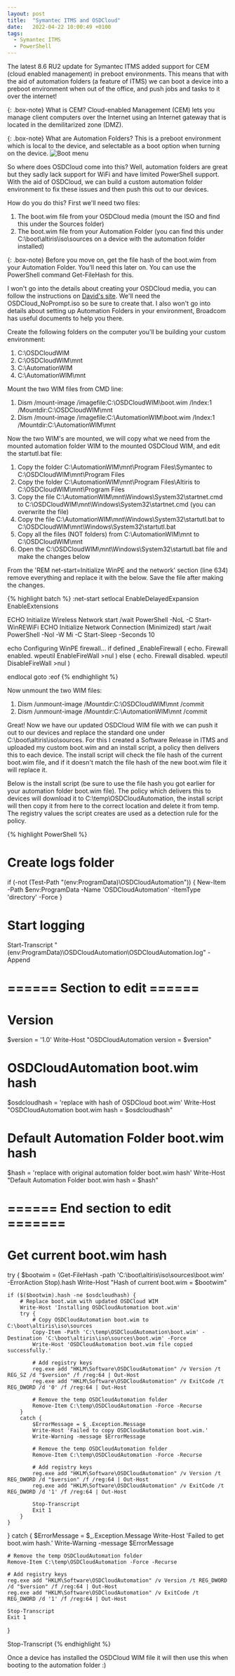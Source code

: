 ```yaml
---
layout: post
title:  "Symantec ITMS and OSDCloud"
date:   2022-04-22 10:00:49 +0100
tags:
  - Symantec ITMS
  - PowerShell
---
```

The latest 8.6 RU2 update for Symantec ITMS added support for CEM (cloud enabled management) in preboot environments. This means that with the aid of automation folders (a feature of ITMS) we can boot a device into a preboot environment when out of the office, and push jobs and tasks to it over the internet!

{: .box-note} 
What is CEM? 
Cloud-enabled Management (CEM) lets you manage client computers over the Internet using an Internet gateway that is located in the demilitarized zone (DMZ). 

{: .box-note} 
What are Automation Folders? 
This is a preboot environment which is local to the device, and selectable as a boot option when turning on the device.
![Boot menu](/images/symantec-itms-and-osdcloud-boot-menu.png)

So where does OSDCloud come into this? Well, automation folders are great but they sadly lack support for WiFi and have limited PowerShell support. With the aid of OSDCloud, we can build a custom automation folder environment to fix these issues and then push this out to our devices.

How do you do this? First we'll need two files:
<ol>
  <li>The boot.wim file from your OSDCloud media (mount the ISO and find this under the Sources folder)</li>
  <li>The boot.wim file from your Automation Folder (you can find this under C:\boot\altiris\iso\sources on a device with the automation folder installed)</li>
</ol>

{: .box-note} 
Before you move on, get the file hash of the boot.wim from your Automation Folder. You'll need this later on. You can use the PowerShell command Get-FileHash for this.

I won't go into the details about creating your OSDCloud media, you can follow the instructions on [David's site](https://www.osdcloud.com). We'll need the OSDCloud_NoPrompt.iso so be sure to create that. I also won't go into details about setting up Automation Folders in your environment, Broadcom has useful documents to help you there.

Create the following folders on the computer you'll be building your custom environment:
<ol>
  <li>C:\OSDCloudWIM</li>
  <li>C:\OSDCloudWIM\mnt</li>
  <li>C:\AutomationWIM</li>
  <li>C:\AutomationWIM\mnt</li>
</ol>

Mount the two WIM files from CMD line:
<ol>
  <li>Dism /mount-image /imagefile:C:\OSDCloudWIM\boot.wim /Index:1 /Mountdir:C:\OSDCloudWIM\mnt</li>
  <li>Dism /mount-image /imagefile:C:\AutomationWIM\boot.wim /Index:1 /Mountdir:C:\AutomationWIM\mnt</li>
</ol>

Now the two WIM's are mounted, we will copy what we need from the mounted automation folder WIM to the mounted OSDCloud WIM, and edit the startutl.bat file:
<ol>
  <li>Copy the folder C:\AutomationWIM\mnt\Program Files\Symantec to C:\OSDCloudWIM\mnt\Program Files</li>
  <li>Copy the folder C:\AutomationWIM\mnt\Program Files\Altiris to C:\OSDCloudWIM\mnt\Program Files</li>
  <li>Copy the file C:\AutomationWIM\mnt\Windows\System32\startnet.cmd to C:\OSDCloudWIM\mnt\Windows\System32\startnet.cmd (you can overwrite the file)</li>
  <li>Copy the file C:\AutomationWIM\mnt\Windows\System32\startutl.bat to C:\OSDCloudWIM\mnt\Windows\System32\startutl.bat</li>
  <li>Copy all the files (NOT folders) from C:\AutomationWIM\mnt to C:\OSDCloudWIM\mnt</li>
  <li>Open the C:\OSDCloudWIM\mnt\Windows\System32\startutl.bat file and make the changes below</li>
</ol>

From the 'REM net-start=Initialize WinPE and the network' section (line 634) remove everything and replace it with the below. Save the file after making the changes.

{% highlight batch %}
:net-start
setlocal EnableDelayedExpansion EnableExtensions

ECHO Initialize Wireless Network
start /wait PowerShell -NoL -C Start-WinREWiFi
ECHO Initialize Network Connection (Minimized)
start /wait PowerShell -Nol -W Mi -C Start-Sleep -Seconds 10

echo Configuring WinPE firewall...
if defined _EnableFirewall (
  echo.  Firewall enabled.
  wpeutil EnableFireWall >nul
) else (
  echo.  Firewall disabled.
  wpeutil DisableFireWall >nul
)

endlocal
goto :eof
{% endhighlight %}

Now unmount the two WIM files:
<ol>
  <li>Dism /unmount-image /Mountdir:C:\OSDCloudWIM\mnt /commit</li>
  <li>Dism /unmount-image /Mountdir:C:\AutomationWIM\mnt /commit</li>
</ol>

Great! Now we have our updated OSDCloud WIM file with we can push it out to our devices and replace the standard one under C:\boot\altiris\iso\sources. For this I created a Software Release in ITMS and uploaded my custom boot.wim and an install script, a policy then delivers this to each device. The install script will check the file hash of the current boot.wim file, and if it doesn't match the file hash of the new boot.wim file it will replace it.

Below is the install script (be sure to use the file hash you got earlier for your automation folder boot.wim file). The policy which delivers this to devices will download it to C:\temp\OSDCloudAutomation, the install script will then copy it from here to the correct location and delete it from temp. The registry values the script creates are used as a detection rule for the policy.

{% highlight PowerShell %}
# Create logs folder
if (-not (Test-Path "$($env:ProgramData)\OSDCloudAutomation")) {
    New-Item -Path $env:ProgramData -Name 'OSDCloudAutomation' -ItemType 'directory' -Force
}

# Start logging
Start-Transcript "$($env:ProgramData)\OSDCloudAutomation\OSDCloudAutomation.log" -Append

# ====== Section to edit ======
# Version
$version = '1.0'
Write-Host "OSDCloudAutomation version = $version"

# OSDCloudAutomation boot.wim hash
$osdcloudhash = 'replace with hash of OSDCloud boot.wim'
Write-Host "OSDCloudAutomation boot.wim hash = $osdcloudhash"

# Default Automation Folder boot.wim hash
$hash = 'replace with original automation folder boot.wim hash'
Write-Host "Default Automation Folder boot.wim hash = $hash"
# ====== End section to edit =======

# Get current boot.wim hash
try {
    $bootwim = (Get-FileHash -path 'C:\boot\altiris\iso\sources\boot.wim' -ErrorAction Stop).hash
    Write-Host "Hash of current boot.wim = $bootwim"

    if ($($bootwim).hash -ne $osdcloudhash) {
        # Replace boot.wim with updated OSDCloud WIM
        Write-Host 'Installing OSDCloudAutomation boot.wim'
        try {
            # Copy OSDCloudAutomation boot.wim to C:\boot\altiris\iso\sources
            Copy-Item -Path 'C:\temp\OSDCloudAutomation\boot.wim' -Destination 'C:\boot\altiris\iso\sources\boot.wim' -Force
            Write-Host 'OSDCloudAutomation boot.wim file copied successfully.'

            # Add registry keys
            reg.exe add "HKLM\Software\OSDCloudAutomation" /v Version /t REG_SZ /d "$version" /f /reg:64 | Out-Host
            reg.exe add "HKLM\Software\OSDCloudAutomation" /v ExitCode /t REG_DWORD /d '0' /f /reg:64 | Out-Host

            # Remove the temp OSDCloudAutomation folder
            Remove-Item C:\temp\OSDCloudAutomation -Force -Recurse
        }
        catch {
            $ErrorMessage = $_.Exception.Message
            Write-Host 'Failed to copy OSDCloudAutomation boot.wim.'
            Write-Warning -message $ErrorMessage

            # Remove the temp OSDCloudAutomation folder
            Remove-Item C:\temp\OSDCloudAutomation -Force -Recurse

            # Add registry keys
            reg.exe add "HKLM\Software\OSDCloudAutomation" /v Version /t REG_DWORD /d "$version" /f /reg:64 | Out-Host
            reg.exe add "HKLM\Software\OSDCloudAutomation" /v ExitCode /t REG_DWORD /d '1' /f /reg:64 | Out-Host

            Stop-Transcript
            Exit 1
        }
    }
}
catch {
    $ErrorMessage = $_.Exception.Message
    Write-Host 'Failed to get boot.wim hash.'
    Write-Warning -message $ErrorMessage

    # Remove the temp OSDCloudAutomation folder
    Remove-Item C:\temp\OSDCloudAutomation -Force -Recurse

    # Add registry keys
    reg.exe add "HKLM\Software\OSDCloudAutomation" /v Version /t REG_DWORD /d "$version" /f /reg:64 | Out-Host
    reg.exe add "HKLM\Software\OSDCloudAutomation" /v ExitCode /t REG_DWORD /d '1' /f /reg:64 | Out-Host

    Stop-Transcript
    Exit 1
}

Stop-Transcript
{% endhighlight %}

Once a device has installed the OSDCloud WIM file it will then use this when booting to the automation folder :)